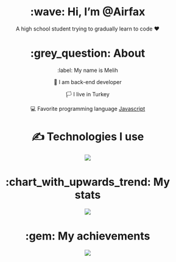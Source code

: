 <div align="center">
<h1> :wave: Hi, I’m @Airfax </h1>
<p> A high school student trying to gradually learn to code ❤ </p>
  
<h1> :grey_question: About </h1>
  <p> :label: My name is Melih </p>
  <p> 🧐 I am back-end developer </p>
  <p> 🏳️ I live in Turkey </p>
  <p> 💻 Favorite programming language <a href="https://tr.wikipedia.org/wiki/JavaScript"> Javascript </a> </p>

<h1> ✍ Technologies I use </h1>
<img src="https://skillicons.dev/icons?i=js,ts,cs,react,nodejs,mongodb,html,css,vscode,atom,discord&theme=dark" />

<h1> :chart_with_upwards_trend: My stats </h1>
<img src="https://github-readme-stats.vercel.app/api?username=airfax8&theme=radical&hide_border=false&include_all_commits=true&count_private=false" />

<h1> :gem: My achievements </h1>
<img src="https://github-profile-trophy.vercel.app/?username=airfax8&theme=onedark" />

